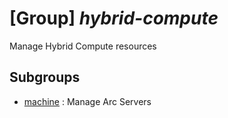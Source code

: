 # [Group] _hybrid-compute_

Manage Hybrid Compute resources

## Subgroups

- [machine](/Commands/hybrid-compute/machine/readme.md)
: Manage Arc Servers

